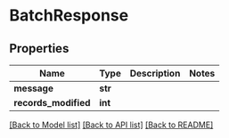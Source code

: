 # BatchResponse

## Properties
Name | Type | Description | Notes
------------ | ------------- | ------------- | -------------
**message** | **str** |  | 
**records_modified** | **int** |  | 

[[Back to Model list]](../README.md#documentation-for-models) [[Back to API list]](../README.md#documentation-for-api-endpoints) [[Back to README]](../README.md)


